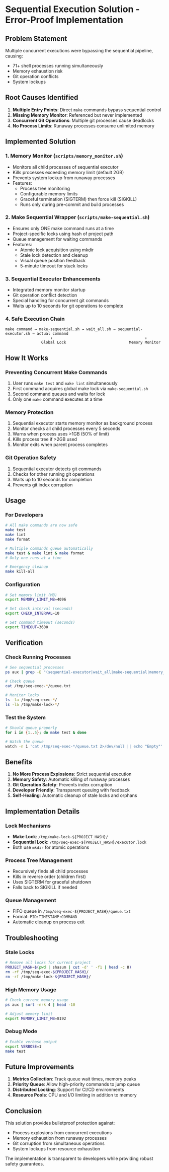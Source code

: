 # Sequential Execution Solution - Error-Proof Implementation

## Problem Statement
Multiple concurrent executions were bypassing the sequential pipeline, causing:
- 71+ shell processes running simultaneously
- Memory exhaustion risk
- Git operation conflicts
- System lockups

## Root Causes Identified
1. **Multiple Entry Points**: Direct `make` commands bypass sequential control
2. **Missing Memory Monitor**: Referenced but never implemented
3. **Concurrent Git Operations**: Multiple git processes cause deadlocks
4. **No Process Limits**: Runaway processes consume unlimited memory

## Implemented Solution

### 1. Memory Monitor (`scripts/memory_monitor.sh`)
- Monitors all child processes of sequential executor
- Kills processes exceeding memory limit (default 2GB)
- Prevents system lockup from runaway processes
- Features:
  - Process tree monitoring
  - Configurable memory limits
  - Graceful termination (SIGTERM) then force kill (SIGKILL)
  - Runs only during pre-commit and build processes

### 2. Make Sequential Wrapper (`scripts/make-sequential.sh`)
- Ensures only ONE make command runs at a time
- Project-specific locks using hash of project path
- Queue management for waiting commands
- Features:
  - Atomic lock acquisition using mkdir
  - Stale lock detection and cleanup
  - Visual queue position feedback
  - 5-minute timeout for stuck locks

### 3. Sequential Executor Enhancements
- Integrated memory monitor startup
- Git operation conflict detection
- Special handling for concurrent git commands
- Waits up to 10 seconds for git operations to complete

### 4. Safe Execution Chain
```
make command → make-sequential.sh → wait_all.sh → sequential-executor.sh → actual command
                    ↓                                         ↓
                Global Lock                            Memory Monitor
```

## How It Works

### Preventing Concurrent Make Commands
1. User runs `make test` and `make lint` simultaneously
2. First command acquires global make lock via `make-sequential.sh`
3. Second command queues and waits for lock
4. Only one `make` command executes at a time

### Memory Protection
1. Sequential executor starts memory monitor as background process
2. Monitor checks all child processes every 5 seconds
3. Warns when process uses >1GB (50% of limit)
4. Kills process tree if >2GB used
5. Monitor exits when parent process completes

### Git Operation Safety
1. Sequential executor detects git commands
2. Checks for other running git operations
3. Waits up to 10 seconds for completion
4. Prevents git index corruption

## Usage

### For Developers
```bash
# All make commands are now safe
make test
make lint
make format

# Multiple commands queue automatically
make test & make lint & make format
# Only one runs at a time

# Emergency cleanup
make kill-all
```

### Configuration
```bash
# Set memory limit (MB)
export MEMORY_LIMIT_MB=4096

# Set check interval (seconds)
export CHECK_INTERVAL=10

# Set command timeout (seconds)
export TIMEOUT=3600
```

## Verification

### Check Running Processes
```bash
# See sequential processes
ps aux | grep -E "(sequential-executor|wait_all|make-sequential|memory_monitor)"

# Check queue
cat /tmp/seq-exec-*/queue.txt

# Monitor locks
ls -la /tmp/seq-exec-*/
ls -la /tmp/make-lock-*/
```

### Test the System
```bash
# Should queue properly
for i in {1..5}; do make test & done

# Watch the queue
watch -n 1 'cat /tmp/seq-exec-*/queue.txt 2>/dev/null || echo "Empty"'
```

## Benefits

1. **No More Process Explosions**: Strict sequential execution
2. **Memory Safety**: Automatic killing of runaway processes
3. **Git Operation Safety**: Prevents index corruption
4. **Developer Friendly**: Transparent queuing with feedback
5. **Self-Healing**: Automatic cleanup of stale locks and orphans

## Implementation Details

### Lock Mechanisms
- **Make Lock**: `/tmp/make-lock-${PROJECT_HASH}/`
- **Sequential Lock**: `/tmp/seq-exec-${PROJECT_HASH}/executor.lock`
- Both use `mkdir` for atomic operations

### Process Tree Management
- Recursively finds all child processes
- Kills in reverse order (children first)
- Uses SIGTERM for graceful shutdown
- Falls back to SIGKILL if needed

### Queue Management
- FIFO queue in `/tmp/seq-exec-${PROJECT_HASH}/queue.txt`
- Format: `PID:TIMESTAMP:COMMAND`
- Automatic cleanup on process exit

## Troubleshooting

### Stale Locks
```bash
# Remove all locks for current project
PROJECT_HASH=$(pwd | shasum | cut -d' ' -f1 | head -c 8)
rm -rf /tmp/seq-exec-${PROJECT_HASH}/
rm -rf /tmp/make-lock-${PROJECT_HASH}/
```

### High Memory Usage
```bash
# Check current memory usage
ps aux | sort -nrk 4 | head -10

# Adjust memory limit
export MEMORY_LIMIT_MB=8192
```

### Debug Mode
```bash
# Enable verbose output
export VERBOSE=1
make test
```

## Future Improvements

1. **Metrics Collection**: Track queue wait times, memory peaks
2. **Priority Queue**: Allow high-priority commands to jump queue
3. **Distributed Locking**: Support for CI/CD environments
4. **Resource Pools**: CPU and I/O limiting in addition to memory

## Conclusion

This solution provides bulletproof protection against:
- Process explosions from concurrent executions
- Memory exhaustion from runaway processes
- Git corruption from simultaneous operations
- System lockups from resource exhaustion

The implementation is transparent to developers while providing robust safety guarantees.
